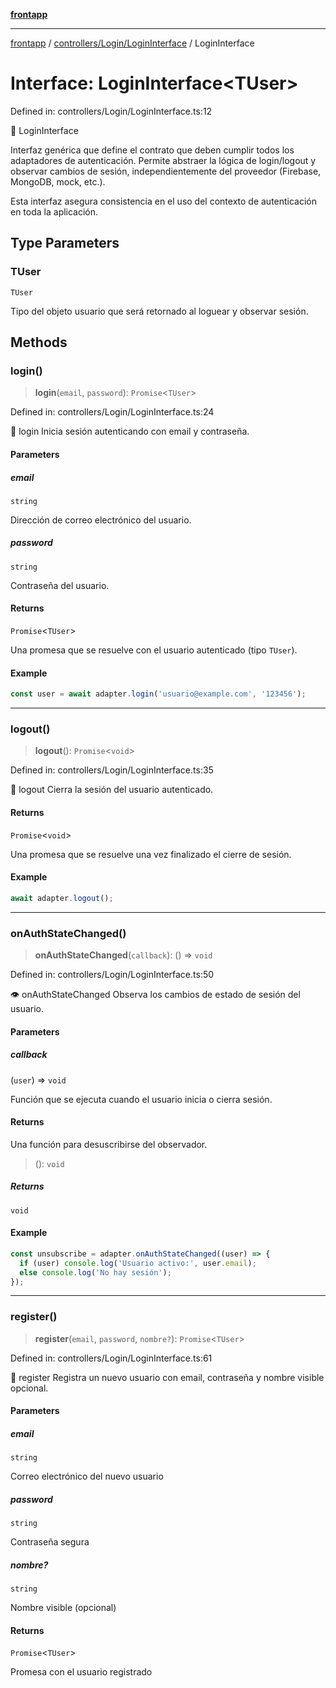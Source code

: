 [**frontapp**](../../../../README.md)

***

[frontapp](../../../../README.md) / [controllers/Login/LoginInterface](../README.md) / LoginInterface

# Interface: LoginInterface\<TUser\>

Defined in: controllers/Login/LoginInterface.ts:12

🔄 LoginInterface

Interfaz genérica que define el contrato que deben cumplir todos los adaptadores
de autenticación. Permite abstraer la lógica de login/logout y observar cambios
de sesión, independientemente del proveedor (Firebase, MongoDB, mock, etc.).

Esta interfaz asegura consistencia en el uso del contexto de autenticación en toda la aplicación.

## Type Parameters

### TUser

`TUser`

Tipo del objeto usuario que será retornado al loguear y observar sesión.

## Methods

### login()

> **login**(`email`, `password`): `Promise`\<`TUser`\>

Defined in: controllers/Login/LoginInterface.ts:24

🔐 login
Inicia sesión autenticando con email y contraseña.

#### Parameters

##### email

`string`

Dirección de correo electrónico del usuario.

##### password

`string`

Contraseña del usuario.

#### Returns

`Promise`\<`TUser`\>

Una promesa que se resuelve con el usuario autenticado (tipo `TUser`).

#### Example

```ts
const user = await adapter.login('usuario@example.com', '123456');
```

***

### logout()

> **logout**(): `Promise`\<`void`\>

Defined in: controllers/Login/LoginInterface.ts:35

🚪 logout
Cierra la sesión del usuario autenticado.

#### Returns

`Promise`\<`void`\>

Una promesa que se resuelve una vez finalizado el cierre de sesión.

#### Example

```ts
await adapter.logout();
```

***

### onAuthStateChanged()

> **onAuthStateChanged**(`callback`): () => `void`

Defined in: controllers/Login/LoginInterface.ts:50

👁️ onAuthStateChanged
Observa los cambios de estado de sesión del usuario.

#### Parameters

##### callback

(`user`) => `void`

Función que se ejecuta cuando el usuario inicia o cierra sesión.

#### Returns

Una función para desuscribirse del observador.

> (): `void`

##### Returns

`void`

#### Example

```ts
const unsubscribe = adapter.onAuthStateChanged((user) => {
  if (user) console.log('Usuario activo:', user.email);
  else console.log('No hay sesión');
});
```

***

### register()

> **register**(`email`, `password`, `nombre?`): `Promise`\<`TUser`\>

Defined in: controllers/Login/LoginInterface.ts:61

📝 register
Registra un nuevo usuario con email, contraseña y nombre visible opcional.

#### Parameters

##### email

`string`

Correo electrónico del nuevo usuario

##### password

`string`

Contraseña segura

##### nombre?

`string`

Nombre visible (opcional)

#### Returns

`Promise`\<`TUser`\>

Promesa con el usuario registrado

